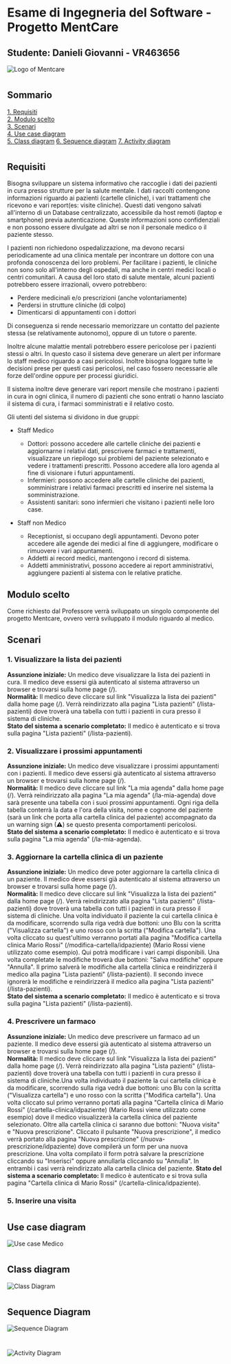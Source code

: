 # Esame di Ingegneria del Software - Progetto MentCare
## Studente: Danieli Giovanni - VR463656


![Logo of Mentcare](./readmeImages/logo_small.png)

#
## Sommario
[1. Requisiti](#requisiti)\
[2. Modulo scelto](#modulo-scelto)\
[3. Scenari](#scenari)\
[4. Use case diagram](#use-case-diagram)\
[5. Class diagram](#class-diagram)
[6. Sequence diagram](#sequence-diagram)
[7. Activity diagram](#activity-diagram)

#
## Requisiti
Bisogna sviluppare un sistema informativo che raccoglie i dati dei pazienti in cura presso strutture per la salute mentale. 
I dati raccolti contengono informazioni riguardo ai pazienti (cartelle cliniche), i vari trattamenti che ricevono e vari 
report(es: visite cliniche). Questi dati vengono salvati all'interno di un Database centralizzato, accessibile da host remoti 
(laptop e smartphone) previa autenticazione. Queste informazioni sono confidenziali e non possono essere divulgate ad altri 
se non il personale medico o il paziente stesso.

I pazienti non richiedono ospedalizzazione, ma devono recarsi periodicamente ad una clinica mentale per incontrare un dottore 
con una profonda conoscenza dei loro problemi. Per facilitare i pazienti, le cliniche non sono solo all'interno degli ospedali, 
ma anche in centri medici locali o centri comunitari. A causa del loro stato di salute mentale, alcuni pazienti potrebbero 
essere irrazionali, ovvero potrebbero:
- Perdere medicinali e/o prescrizioni (anche volontariamente)
- Perdersi in strutture cliniche (di colpo)
- Dimenticarsi di appuntamenti con i dottori

Di conseguenza si rende necessario memorizzare un contatto del paziente stessa (se relativamente autonomo), oppure di un tutore o parente.

Inoltre alcune malattie mentali potrebbero essere pericolose per i pazienti stessi o altri. In questo caso il sistema deve 
generare un alert per informare lo staff medico riguardo a casi pericolosi. Inoltre bisogna loggare tutte le decisioni prese 
per questi casi pericolosi, nel caso fossero necessarie alle forze dell'ordine oppure per processi giuridici.

Il sistema inoltre deve generare vari report mensile che mostrano i pazienti in cura in ogni clinica, il numero di pazienti 
che sono entrati o hanno lasciato il sistema di cura, i farmaci somministrati e il relativo costo.

Gli utenti del sistema si dividono in due gruppi:
- Staff Medico
    - Dottori: possono accedere alle cartelle cliniche dei pazienti e aggiornarne i relativi dati, prescrivere farmaci e 
      trattamenti, visualizzare un riepilogo sui problemi del paziente selezionato e vedere i trattamenti prescritti. 
      Possono accedere alla loro agenda al fine di visionare i futuri appuntamenti.
    - Infermieri: possono accedere alle cartelle cliniche dei pazienti, somministrare i relativi farmaci prescritti ed 
      inserire nel sistema la somministrazione.
    - Assistenti sanitari: sono infermieri che visitano i pazienti nelle loro case.
    
  
- Staff non Medico
    - Receptionist, si occupano degli appuntamenti. Devono poter accedere alle agende dei medici al fine di aggiungere, 
      modificare o rimuovere i vari appuntamenti.
    - Addetti ai record medici, mantengono i record di sistema.
    - Addetti amministrativi, possono accedere ai report amministrativi, aggiungere pazienti al sistema con le relative pratiche.
    

## Modulo scelto

Come richiesto dal Professore verrà sviluppato un singolo componente del progetto Mentcare, ovvero verrà sviluppato il 
modulo riguardo al medico.

## Scenari 
### 1. Visualizzare la lista dei pazienti
**Assunzione iniziale:** Un medico deve visualizzare la lista dei pazienti in cura. Il medico deve essersi già 
autenticato al sistema attraverso un browser e trovarsi sulla home page (/).\
**Normalità:** Il medico deve cliccare sul link "Visualizza la lista dei pazienti" dalla home page (/). Verrà reindirizzato 
alla pagina "Lista pazienti" (/lista-pazienti) dove troverà una tabella con tutti i pazienti in cura presso il sistema di cliniche.\
**Stato del sistema a scenario completato:** Il medico è autenticato e si trova sulla pagina "Lista pazienti" (/lista-pazienti).

### 2. Visualizzare i prossimi appuntamenti
**Assunzione iniziale:** Un medico deve visualizzare i prossimi appuntamenti con i pazienti. Il medico deve essersi già 
autenticato al sistema attraverso un browser e trovarsi sulla home page (/).\
**Normalità:** Il medico deve cliccare sul link "La mia agenda" dalla home page (/). Verrà reindirizzato alla pagina 
"La mia agenda" (/la-mia-agenda) dove sarà presente una tabella con i suoi prossimi appuntamenti. Ogni riga della tabella 
conterrà la data e l'ora della visita, nome e cognome del paziente (sarà un link che porta alla cartella clinica del paziente) 
accompagnato da un warning sign (&#x26A0;) se questo presenta comportamenti pericolosi.\
**Stato del sistema a scenario completato:** Il medico è autenticato e si trova sulla pagina "La mia agenda" (/la-mia-agenda).

### 3. Aggiornare la cartella clinica di un paziente
**Assunzione iniziale:** Un medico deve poter aggiornare la cartella clinica di un paziente. Il medico deve essersi già 
autenticato al sistema attraverso un browser e trovarsi sulla home page (/).\
**Normalità:** Il medico deve cliccare sul link "Visualizza la lista dei pazienti" dalla home page (/). Verrà reindirizzato 
alla pagina "Lista pazienti" (/lista-pazienti) dove troverà una tabella con tutti i pazienti in cura presso il sistema di 
cliniche. Una volta individuato il paziente la cui cartella clinica è da modificare, scorrendo sulla riga vedrà due bottoni: 
uno Blu con la scritta ("Visualizza cartella") e uno rosso con la scritta ("Modifica cartella"). 
Una volta cliccato su quest'ultimo verranno portati alla pagina "Modifica cartella clinica Mario Rossi" (/modifica-cartella/idpaziente)
(Mario Rossi viene utilizzato come esempio). Qui potrà modificare i vari campi disponibili. Una volta completate le modifiche
troverà due bottoni: "Salva modifiche" oppure "Annulla".
Il primo salverà le modifiche alla cartella clinica e reindirizzerà il medico alla pagina "Lista pazienti" (/lista-pazienti).
Il secondo invece ignorerà le modifiche e reindirizzerà il medico alla pagina "Lista pazienti" (/lista-pazienti).\
**Stato del sistema a scenario completato:** Il medico è autenticato e si trova sulla pagina "Lista pazienti" (/lista-pazienti).

### 4. Prescrivere un farmaco
**Assunzione iniziale:** Un medico deve prescrivere un farmaco ad un paziente. Il medico deve essersi già autenticato al
sistema attraverso un browser e trovarsi sulla home page (/).\
**Normalità:** Il medico deve cliccare sul link "Visualizza la lista dei pazienti" dalla home page (/). Verrà reindirizzato
alla pagina "Lista pazienti" (/lista-pazienti) dove troverà una tabella con tutti i pazienti in cura presso il sistema di 
cliniche.Una volta individuato il paziente la cui cartella clinica è da modificare, scorrendo sulla riga vedrà due bottoni: 
uno Blu con la scritta ("Visualizza cartella") e uno rosso con la scritta ("Modifica cartella").
Una volta cliccato sul primo verranno portati alla pagina "Cartella clinica di Mario Rossi" (/cartella-clinica/idpaziente) 
(Mario Rossi viene utilizzato come esempio) dove il medico visualizzerà la cartella clinica del paziente selezionato. 
Oltre alla cartella clinica ci saranno due bottoni: "Nuova visita" e "Nuova prescrizione". Cliccato il pulsante "Nuova prescrizione",
il medico verrà portato alla pagina "Nuova prescrizione" (/nuova-prescrizione/idpaziente) dove compilerà un form per una nuova prescrizione. 
Una volta compilato il form potrà salvare la prescrizione cliccando su "Inserisci" oppure annullarla cliccando su "Annulla".
In entrambi i casi verrà reindirizzato alla cartella clinica del paziente.
**Stato del sistema a scenario completato:** Il medico è autenticato e si trova sulla pagina "Cartella clinica di Mario 
Rossi" (/cartella-clinica/idpaziente).

### 5. Inserire una visita

#
## Use case diagram
![Use case Medico](./readmeImages/Use%20Case%20Medico.svg)

#
## Class diagram
![Class Diagram](./readmeImages/ClassDiagram.svg)

#
## Sequence Diagram
![Sequence Diagram](./readmeImages/SequenceDiagram.svg)

#
##
![Activity Diagram](./readmeImages/ActivityDiagram.svg)
